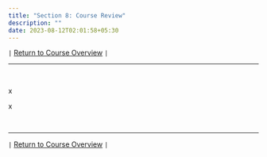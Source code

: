```yaml
---
title: "Section 8: Course Review"
description: ""
date: 2023-08-12T02:01:58+05:30
---
```



`|` [Return to Course Overview](https://www.faanross.com/posts/course01/) `|` 

***

&nbsp;  

x

x

&nbsp;  

***

`|` [Return to Course Overview](https://www.faanross.com/posts/course01/) `|` 